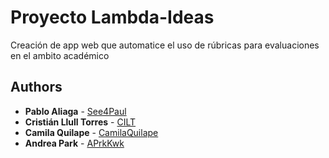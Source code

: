 # Proyecto Lambda-Ideas
Creación de app web que automatice el uso de rúbricas para evaluaciones en el ambito académico

## Authors

* **Pablo Aliaga** - [See4Paul](https://github.com/see4paul)
* **Cristián Llull Torres** - [CILT](https://github.com/CILT)
* **Camila Quilape** - [CamilaQuilape](https://github.com/camilaquilape)
* **Andrea Park** - [APrkKwk](https://github.com/aprkkwk)


